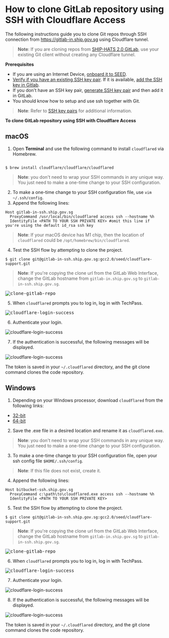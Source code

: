 # How to clone GitLab repository using SSH with Cloudflare Access

The following instructions guide you to clone Git repos through SSH connection from https://gitlab-in.ship.gov.sg using Cloudflare tunnel.

>**Note**:
> If you are cloning repos from [SHIP-HATS 2.0 GitLab](https://sgts.gitlab-dedicated.com), use your existing Git client without creating any Cloudflare tunnel. 


**Prerequisites**

- If you are using an Internet Device, [onboard it to SEED](onboard-device/onboard-device-to-seed).
- [Verify if you have an existing SSH key pair](https://gitlab-in.ship.gov.sg/help/user/ssh.md#see-if-you-have-an-existing-ssh-key-pair). If it is available, [add the SSH key in Gitlab](https://gitlab-in.ship.gov.sg/-/profile/keys).
- If you don't have an SSH key pair, [generate SSH key pair](https://gitlab-in.ship.gov.sg/help/user/ssh.md#generate-an-ssh-key-pair) and then add it in GitLab.
- You should know how to setup and use ssh together with Git.

> **Note**:
> Refer to [SSH key pairs](https://gitlab-in.ship.gov.sg/help/user/ssh) for additional information.

**To clone GitLab repository using SSH with Cloudflare Access**

<!-- tabs:start -->

## **macOS**

1. Open **Terminal** and use the following command to install `cloudflared` via Homebrew.

```

$ brew install cloudflare/cloudflare/cloudflared

```
> **Note**:
> you don't need to wrap your SSH commands in any unique way. You just need to make a one-time change to your SSH configuration.

2. To make a one-time change to your SSH configuration file, use `vim ~/.ssh/config`.
3. Append the following lines:

```
Host gitlab-in-ssh.ship.gov.sg
  ProxyCommand /usr/local/bin/cloudflared access ssh --hostname %h
  IdentityFile <PATH TO YOUR SSH PRIVATE KEY> #omit this line if you're using the default id_rsa ssh key
```

> **Note**:
> If your macOS device has M1 chip, then the location of `cloudflared` could be `/opt/homebrew/bin/cloudflared`.

4. Test the SSH flow by attempting to clone the project.

```
$ git clone git@gitlab-in-ssh.ship.gov.sg:gcc2.0/seed/cloudflare-support.git

```

> **Note**:
> If you're copying the clone url from the GitLab Web Interface, change the GitLab hostname from `gitlab-in.ship.gov.sg` to `gitlab-in-ssh.ship.gov.sg`.

<kbd>![clone-gitlab-repo](../images/clone-gitlab-repo-cloudflared.png ':size=600')</kbd>

5. When `cloudflared` prompts you to log in, log in with TechPass.

<kbd>![cloudflare-login-success](../images/cloudflare-login-success-1.png ':size=600')</kbd>

6. Authenticate your login.

![cloudflare-login-success](../images/cloudflare-login-success-2.png ':size=600')

7. If the authentication is successful, the following messages will be displayed.

![cloudflare-login-success](../images/cloudflare-login-success-3.png ':size=600')

The token is saved in your `~/.cloudflared` directory, and the git clone command clones the code repository.


## **Windows**

1. Depending on your Windows processor, download `cloudflared` from the following links:
  - [32-bit](https://github.com/cloudflare/cloudflared/releases/latest/download/cloudflared-windows-386.exe)
  - [64-bit](https://github.com/cloudflare/cloudflared/releases/latest/download/cloudflared-windows-amd64.exe)

2. Save the .exe file in a desired location and rename it as `cloudflared.exe`.

> **Note**:
> you don't need to wrap your SSH commands in any unique way. You just need to make a one-time change to your SSH configuration.

3. To make a one-time change to your SSH configuration file, open your ssh config file `$HOME/.ssh/config`.

> **Note**:
> If this file does not exist, create it.

4. Append the following lines:

```
Host bitbucket-ssh.ship.gov.sg
  ProxyCommand c:\path\to\cloudflared.exe access ssh --hostname %h
  IdentityFile <PATH TO YOUR SSH PRIVATE KEY>
```
5. Test the SSH flow by attempting to clone the project.

```
$ git clone git@gitlab-in-ssh.ship.gov.sg:gcc2.0/seed/cloudflare-support.git

```

> **Note**:
> If you're copying the clone url from the GitLab Web Interface, change the GitLab hostname from `gitlab-in.ship.gov.sg` to `gitlab-in-ssh.ship.gov.sg`.

<kbd>![clone-gitlab-repo](../images/clone-gitlab-repo-cloudflared.png ':size=600')</kbd>

6. When `cloudflared` prompts you to log in, log in with TechPass.

<kbd>![cloudflare-login-success](../images/cloudflare-login-success-1.png ':size=600')</kbd>

7. Authenticate your login.

![cloudflare-login-success](../images/cloudflare-login-success-2.png ':size=600')

8. If the authentication is successful, the following messages will be displayed.

![cloudflare-login-success](../images/cloudflare-login-success-3.png ':size=600')

The token is saved in your `~/.cloudflared` directory, and the git clone command clones the code repository.
<!-- tabs:end -->
